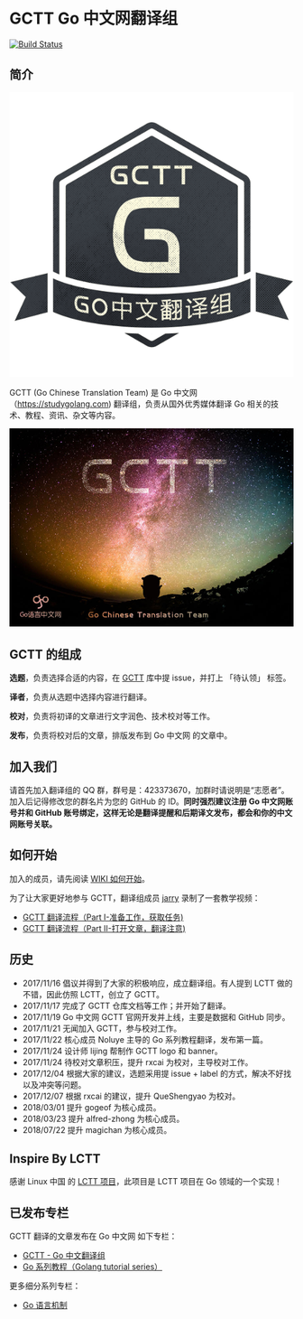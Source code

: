 # GCTT Go 中文网翻译组

[![Build Status](https://travis-ci.org/studygolang/GCTT.svg?branch=master)](https://travis-ci.org/studygolang/GCTT)

## 简介

![](logo.png)

GCTT (Go Chinese Translation Team) 是 Go 中文网（https://studygolang.com) 翻译组，负责从国外优秀媒体翻译 Go 相关的技术、教程、资讯、杂文等内容。

![](banner.jpg)

## GCTT 的组成

**选题**，负责选择合适的内容，在 [GCTT](https://github.com/studygolang/gctt) 库中提 issue，并打上 「待认领」 标签。

**译者**，负责从选题中选择内容进行翻译。

**校对**，负责将初译的文章进行文字润色、技术校对等工作。

**发布**，负责将校对后的文章，排版发布到 Go 中文网 的文章中。

## 加入我们

请首先加入翻译组的 QQ 群，群号是：423373670，加群时请说明是“志愿者”。加入后记得修改您的群名片为您的 GitHub 的 ID。**同时强烈建议注册 Go 中文网账号并和 GitHub 账号绑定，这样无论是翻译提醒和后期译文发布，都会和你的中文网账号关联。**

## 如何开始

加入的成员，请先阅读 [WIKI 如何开始](https://github.com/studygolang/GCTT/wiki)。

为了让大家更好地参与 GCTT，翻译组成员 [jarry](https://github.com/cureking) 录制了一套教学视频：

* [GCTT 翻译流程（Part I-准备工作，获取任务)](https://www.bilibili.com/video/av29042507)
* [GCTT 翻译流程（Part II-打开文章，翻译注意)](https://www.bilibili.com/video/av29292296)

## 历史

* 2017/11/16 倡议并得到了大家的积极响应，成立翻译组。有人提到 LCTT 做的不错，因此仿照 LCTT，创立了 GCTT。
* 2017/11/17 完成了 GCTT 仓库文档等工作；并开始了翻译。
* 2017/11/19 Go 中文网 GCTT 官网开发并上线，主要是数据和 GitHub 同步。
* 2017/11/21 无闻加入 GCTT，参与校对工作。
* 2017/11/22 核心成员 Noluye 主导的 Go 系列教程翻译，发布第一篇。
* 2017/11/24 设计师 lijing 帮制作 GCTT logo 和 banner。
* 2017/11/24 待校对文章积压，提升 rxcai 为校对，主导校对工作。
* 2017/12/04 根据大家的建议，选题采用提 issue + label 的方式，解决不好找以及冲突等问题。
* 2017/12/07 根据 rxcai 的建议，提升 QueShengyao 为校对。
* 2018/03/01 提升 gogeof 为核心成员。
* 2018/03/23 提升 alfred-zhong 为核心成员。
* 2018/07/22 提升 magichan 为核心成员。

## Inspire By LCTT

感谢 Linux 中国 的 [LCTT 项目](https://github.com/LCTT/TranslateProject)，此项目是 LCTT 项目在 Go 领域的一个实现！

## 已发布专栏

GCTT 翻译的文章发布在 Go 中文网 如下专栏：

* [GCTT - Go 中文翻译组](https://studygolang.com/subject/1)
* [Go 系列教程（Golang tutorial series）](https://studygolang.com/subject/2)

更多细分系列专栏：

* [Go 语言机制](https://studygolang.com/subject/74)
